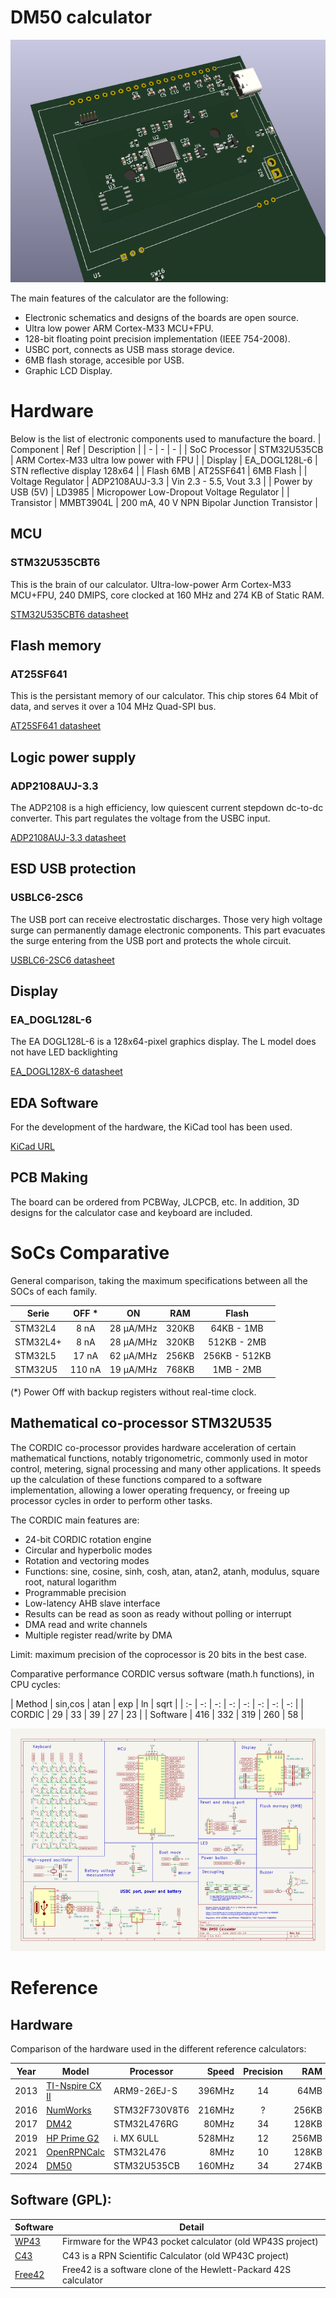 # DM50 calculator

![New PCB](docs/img/PCB_3D.png "New PCB")

The main features of the calculator are the following:

 - Electronic schematics and designs of the boards are open source.
 - Ultra low power ARM Cortex-M33 MCU+FPU.
 - 128-bit floating point precision implementation (IEEE 754-2008).
 - USBC port, connects as USB mass storage device.
 - 6MB flash storage, accesible por USB.
 - Graphic LCD Display.

# Hardware
Below is the list of electronic components used to manufacture the board.
| Component | Ref | Description |
| - | - | - |
| SoC Processor | STM32U535CB | ARM Cortex-M33 ultra low power with FPU |
| Display | EA_DOGL128L-6 | STN reflective display 128x64 |
| Flash 6MB | AT25SF641 | 6MB Flash |
| Voltage Regulator | ADP2108AUJ-3.3 | Vin 2.3 - 5.5, Vout 3.3 |
| Power by USB (5V) | LD3985 | Micropower Low-Dropout Voltage Regulator |
| Transistor | MMBT3904L | 200 mA, 40 V NPN Bipolar Junction Transistor |

## MCU
### STM32U535CBT6
This is the brain of our calculator. Ultra-low-power Arm Cortex-M33 MCU+FPU, 240 DMIPS, core clocked at 160 MHz and 274 KB of Static RAM.

[STM32U535CBT6 datasheet](docs/pdf/stm32u535cb.pdf)

## Flash memory
### AT25SF641
This is the persistant memory of our calculator. This chip stores 64 Mbit of data, and serves it over a 104 MHz Quad-SPI bus.

[AT25SF641 datasheet](docs/pdf/AT25SF641.pdf)

## Logic power supply
### ADP2108AUJ-3.3
The ADP2108 is a high efficiency, low quiescent current stepdown dc-to-dc converter.
This part regulates the voltage from the USBC input.

[ADP2108AUJ-3.3 datasheet](docs/pdf/ADP2108AUJ-3.3.pdf)

## ESD USB protection
### USBLC6-2SC6
The USB port can receive electrostatic discharges. Those very high voltage surge can permanently damage electronic components. This part evacuates the surge entering from the USB port and protects the whole circuit.

[USBLC6-2SC6 datasheet](docs/pdf/USBLC6-2SC6.pdf)

## Display
### EA_DOGL128L-6
The EA DOGL128L-6 is a 128x64-pixel graphics display. The L model does not have LED backlighting

[EA_DOGL128X-6 datasheet](docs/pdf/EA_DOGL128X-6.pdf)

## EDA Software
For the development of the hardware, the KiCad tool has been used.

[KiCad URL](https://www.kicad.org/)

## PCB Making
The board can be ordered from PCBWay, JLCPCB, etc.
In addition, 3D designs for the calculator case and keyboard are included.

# SoCs Comparative
General comparison, taking the maximum specifications between all the SOCs of each family.

| Serie | OFF * | ON | RAM | Flash |
| - | :-: | :-: | :-: | :-: |
| STM32L4 | 8 nA | 28 μA/MHz | 320KB | 64KB - 1MB |
| STM32L4+ | 8 nA | 28 μA/MHz | 320KB | 512KB - 2MB |
| STM32L5 | 17 nA | 62 µA/MHz | 256KB | 256KB - 512KB |
| STM32U5 | 110 nA | 19 µA/MHz | 768KB | 1MB - 2MB |

(*) Power Off with backup registers without real-time clock.

## Mathematical co-processor STM32U535
The CORDIC co-processor provides hardware acceleration of certain mathematical functions, notably trigonometric, commonly used in motor control, metering, signal processing and many other applications. It speeds up the calculation of these functions compared to a software implementation, allowing a lower operating frequency, or freeing up processor cycles in order to perform other tasks.

The CORDIC main features are:

* 24-bit CORDIC rotation engine
* Circular and hyperbolic modes
* Rotation and vectoring modes
* Functions: sine, cosine, sinh, cosh, atan, atan2, atanh, modulus, square root, natural logarithm
* Programmable precision
* Low-latency AHB slave interface
* Results can be read as soon as ready without polling or interrupt
* DMA read and write channels
* Multiple register read/write by DMA

Limit: maximum precision of the coprocessor is 20 bits in the best case.

Comparative performance CORDIC versus software (math.h functions), in CPU cycles:

| Method   | sin,cos | atan | exp |  ln | sqrt |
| :- | -: | -: | -: | -: | -: | -: | -: |
| CORDIC   |      29 |   33 |  39 |  27 |   23 |
| Software |     416 |  332 | 319 | 260 |   58 |

![New Sch](docs/img/SCH.png "New Schema")

# Reference
## Hardware
Comparison of the hardware used in the different reference calculators:
 
| Year | Model | Processor | Speed | Precision | RAM | Flash | Display |
| :-: | - | - | -: | :-: | -: | -: | - |
| 2013 | [TI-Nspire CX II](https://en.wikipedia.org/wiki/TI-Nspire_series#TI-Nspire_CX_II_and_TI-Nspire_CX_II_CAS) | ARM9-26EJ-S | 396MHz | 14 | 64MB | 128MB | 320x240 | 
| 2016 | [NumWorks](https://www.numworks.com/resources/engineering/hardware/) | STM32F730V8T6 | 216MHz | ? | 256KB | 6MB | 320x240 |
| 2017 | [DM42](https://www.swissmicros.com/product/dm42) | STM32L476RG | 80MHz | 34 | 128KB | 6MB | 400×240 | 
| 2019 | [HP Prime G2](https://en.wikipedia.org/wiki/HP_Prime) | i. MX 6ULL | 528MHz | 12 | 256MB | 512MB | 320×240 | 
| 2021 | [OpenRPNCalc](https://github.com/apoluekt/OpenRPNCalc) | STM32L476 | 8MHz | 10 | 128KB | 1MB | 400x240 |
| 2024 | [DM50](https://github.com/xavierbasc/dm50-calculator) | STM32U535CB | 160MHz | 34 | 274KB | 6MB | 128×64 | 

## Software (GPL):
| Software | Detail |
| - | - |
| [WP43](https://gitlab.com/rpncalculators/wp43) | Firmware for the WP43 pocket calculator (old WP43S project) |
| [C43](https://www.classic43.com) | C43 is a RPN Scientific Calculator (old WP43C project) |
| [Free42](https://github.com/thomasokken/free42) | Free42 is a software clone of the Hewlett-Packard 42S calculator |
